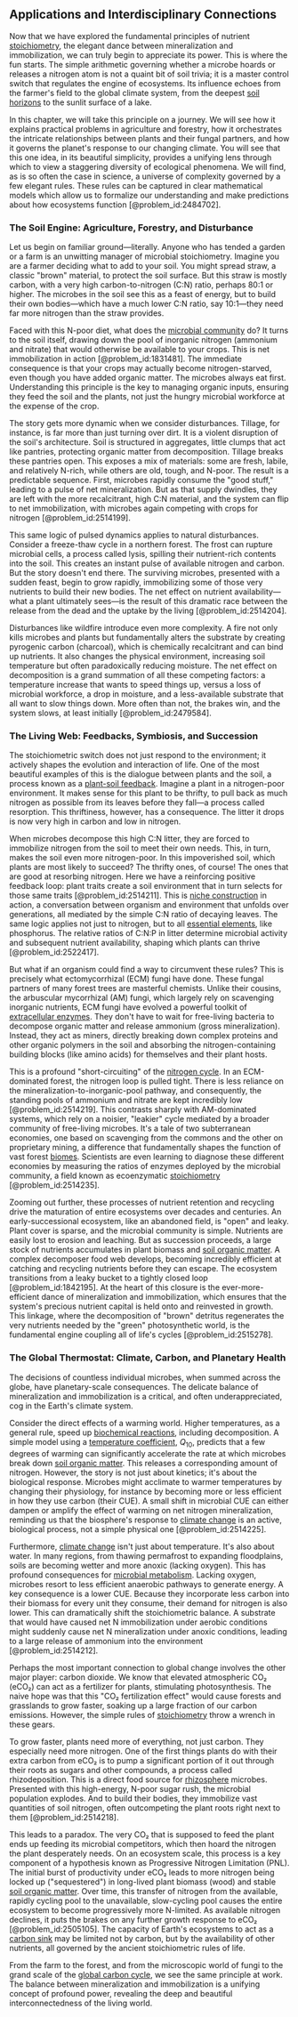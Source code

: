 ## Applications and Interdisciplinary Connections

Now that we have explored the fundamental principles of nutrient [stoichiometry](@article_id:140422), the elegant dance between mineralization and immobilization, we can truly begin to appreciate its power. This is where the fun starts. The simple arithmetic governing whether a microbe hoards or releases a nitrogen atom is not a quaint bit of soil trivia; it is a master control switch that regulates the engine of ecosystems. Its influence echoes from the farmer's field to the global climate system, from the deepest [soil horizons](@article_id:193434) to the sunlit surface of a lake.

In this chapter, we will take this principle on a journey. We will see how it explains practical problems in agriculture and forestry, how it orchestrates the intricate relationships between plants and their fungal partners, and how it governs the planet's response to our changing climate. You will see that this one idea, in its beautiful simplicity, provides a unifying lens through which to view a staggering diversity of ecological phenomena. We will find, as is so often the case in science, a universe of complexity governed by a few elegant rules. These rules can be captured in clear mathematical models which allow us to formalize our understanding and make predictions about how ecosystems function [@problem_id:2484702].

### The Soil Engine: Agriculture, Forestry, and Disturbance

Let us begin on familiar ground—literally. Anyone who has tended a garden or a farm is an unwitting manager of microbial stoichiometry. Imagine you are a farmer deciding what to add to your soil. You might spread straw, a classic "brown" material, to protect the soil surface. But this straw is mostly carbon, with a very high carbon-to-nitrogen (C:N) ratio, perhaps 80:1 or higher. The microbes in the soil see this as a feast of energy, but to build their own bodies—which have a much lower C:N ratio, say 10:1—they need far more nitrogen than the straw provides.

Faced with this N-poor diet, what does the [microbial community](@article_id:167074) do? It turns to the soil itself, drawing down the pool of inorganic nitrogen (ammonium and nitrate) that would otherwise be available to your crops. This is net immobilization in action [@problem_id:1831481]. The immediate consequence is that your crops may actually become nitrogen-starved, even though you have added organic matter. The microbes always eat first. Understanding this principle is the key to managing organic inputs, ensuring they feed the soil and the plants, not just the hungry microbial workforce at the expense of the crop.

The story gets more dynamic when we consider disturbances. Tillage, for instance, is far more than just turning over dirt. It is a violent disruption of the soil's architecture. Soil is structured in aggregates, little clumps that act like pantries, protecting organic matter from decomposition. Tillage breaks these pantries open. This exposes a mix of materials: some are fresh, labile, and relatively N-rich, while others are old, tough, and N-poor. The result is a predictable sequence. First, microbes rapidly consume the "good stuff," leading to a pulse of net mineralization. But as that supply dwindles, they are left with the more recalcitrant, high C:N material, and the system can flip to net immobilization, with microbes again competing with crops for nitrogen [@problem_id:2514199].

This same logic of pulsed dynamics applies to natural disturbances. Consider a freeze-thaw cycle in a northern forest. The frost can rupture microbial cells, a process called lysis, spilling their nutrient-rich contents into the soil. This creates an instant pulse of available nitrogen and carbon. But the story doesn't end there. The surviving microbes, presented with a sudden feast, begin to grow rapidly, immobilizing some of those very nutrients to build their new bodies. The net effect on nutrient availability—what a plant ultimately sees—is the result of this dramatic race between the release from the dead and the uptake by the living [@problem_id:2514204].

Disturbances like wildfire introduce even more complexity. A fire not only kills microbes and plants but fundamentally alters the substrate by creating pyrogenic carbon (charcoal), which is chemically recalcitrant and can bind up nutrients. It also changes the physical environment, increasing soil temperature but often paradoxically reducing moisture. The net effect on decomposition is a grand summation of all these competing factors: a temperature increase that wants to speed things up, versus a loss of microbial workforce, a drop in moisture, and a less-available substrate that all want to slow things down. More often than not, the brakes win, and the system slows, at least initially [@problem_id:2479584].

### The Living Web: Feedbacks, Symbiosis, and Succession

The stoichiometric switch does not just respond to the environment; it actively shapes the evolution and interaction of life. One of the most beautiful examples of this is the dialogue between plants and the soil, a process known as a [plant-soil feedback](@article_id:152338). Imagine a plant in a nitrogen-poor environment. It makes sense for this plant to be thrifty, to pull back as much nitrogen as possible from its leaves before they fall—a process called resorption. This thriftiness, however, has a consequence. The litter it drops is now very high in carbon and low in nitrogen.

When microbes decompose this high C:N litter, they are forced to immobilize nitrogen from the soil to meet their own needs. This, in turn, makes the soil even more nitrogen-poor. In this impoverished soil, which plants are most likely to succeed? The thrifty ones, of course! The ones that are good at resorbing nitrogen. Here we have a reinforcing positive feedback loop: plant traits create a soil environment that in turn selects for those same traits [@problem_id:2514211]. This is [niche construction](@article_id:166373) in action, a conversation between organism and environment that unfolds over generations, all mediated by the simple C:N ratio of decaying leaves. The same logic applies not just to nitrogen, but to all [essential elements](@article_id:152363), like phosphorus. The relative ratios of C:N:P in litter determine microbial activity and subsequent nutrient availability, shaping which plants can thrive [@problem_id:2522417].

But what if an organism could find a way to circumvent these rules? This is precisely what ectomycorrhizal (ECM) fungi have done. These fungal partners of many forest trees are masterful chemists. Unlike their cousins, the arbuscular mycorrhizal (AM) fungi, which largely rely on scavenging inorganic nutrients, ECM fungi have evolved a powerful toolkit of [extracellular enzymes](@article_id:200328). They don't have to wait for free-living bacteria to decompose organic matter and release ammonium (gross mineralization). Instead, they act as miners, directly breaking down complex proteins and other organic polymers in the soil and absorbing the nitrogen-containing building blocks (like amino acids) for themselves and their plant hosts.

This is a profound "short-circuiting" of the [nitrogen cycle](@article_id:140095). In an ECM-dominated forest, the nitrogen loop is pulled tight. There is less reliance on the mineralization-to-inorganic-pool pathway, and consequently, the standing pools of ammonium and nitrate are kept incredibly low [@problem_id:2514219]. This contrasts sharply with AM-dominated systems, which rely on a noisier, "leakier" cycle mediated by a broader community of free-living microbes. It's a tale of two subterranean economies, one based on scavenging from the commons and the other on proprietary mining, a difference that fundamentally shapes the function of vast forest [biomes](@article_id:139500). Scientists are even learning to diagnose these different economies by measuring the ratios of enzymes deployed by the microbial community, a field known as ecoenzymatic [stoichiometry](@article_id:140422) [@problem_id:2514235].

Zooming out further, these processes of nutrient retention and recycling drive the maturation of entire ecosystems over decades and centuries. An early-successional ecosystem, like an abandoned field, is "open" and leaky. Plant cover is sparse, and the microbial community is simple. Nutrients are easily lost to erosion and leaching. But as succession proceeds, a large stock of nutrients accumulates in plant biomass and [soil organic matter](@article_id:186405). A complex decomposer food web develops, becoming incredibly efficient at catching and recycling nutrients before they can escape. The ecosystem transitions from a leaky bucket to a tightly closed loop [@problem_id:1842195]. At the heart of this closure is the ever-more-efficient dance of mineralization and immobilization, which ensures that the system's precious nutrient capital is held onto and reinvested in growth. This linkage, where the decomposition of "brown" detritus regenerates the very nutrients needed by the "green" photosynthetic world, is the fundamental engine coupling all of life's cycles [@problem_id:2515278].

### The Global Thermostat: Climate, Carbon, and Planetary Health

The decisions of countless individual microbes, when summed across the globe, have planetary-scale consequences. The delicate balance of mineralization and immobilization is a critical, and often underappreciated, cog in the Earth's climate system.

Consider the direct effects of a warming world. Higher temperatures, as a general rule, speed up [biochemical reactions](@article_id:199002), including decomposition. A simple model using a [temperature coefficient](@article_id:261999), $Q_{10}$, predicts that a few degrees of warming can significantly accelerate the rate at which microbes break down [soil organic matter](@article_id:186405). This releases a corresponding amount of nitrogen. However, the story is not just about kinetics; it's about the biological response. Microbes might acclimate to warmer temperatures by changing their physiology, for instance by becoming more or less efficient in how they use carbon (their CUE). A small shift in microbial CUE can either dampen or amplify the effect of warming on net nitrogen mineralization, reminding us that the biosphere's response to [climate change](@article_id:138399) is an active, biological process, not a simple physical one [@problem_id:2514225].

Furthermore, [climate change](@article_id:138399) isn't just about temperature. It's also about water. In many regions, from thawing permafrost to expanding floodplains, soils are becoming wetter and more anoxic (lacking oxygen). This has profound consequences for [microbial metabolism](@article_id:155608). Lacking oxygen, microbes resort to less efficient anaerobic pathways to generate energy. A key consequence is a lower CUE. Because they incorporate less carbon into their biomass for every unit they consume, their demand for nitrogen is also lower. This can dramatically shift the stoichiometric balance. A substrate that would have caused net N immobilization under aerobic conditions might suddenly cause net N mineralization under anoxic conditions, leading to a large release of ammonium into the environment [@problem_id:2514212].

Perhaps the most important connection to global change involves the other major player: carbon dioxide. We know that elevated atmospheric CO₂ (eCO₂) can act as a fertilizer for plants, stimulating photosynthesis. The naive hope was that this "CO₂ fertilization effect" would cause forests and grasslands to grow faster, soaking up a large fraction of our carbon emissions. However, the simple rules of [stoichiometry](@article_id:140422) throw a wrench in these gears.

To grow faster, plants need more of everything, not just carbon. They especially need more nitrogen. One of the first things plants do with their extra carbon from eCO₂ is to pump a significant portion of it out through their roots as sugars and other compounds, a process called rhizodeposition. This is a direct food source for [rhizosphere](@article_id:168923) microbes. Presented with this high-energy, N-poor sugar rush, the microbial population explodes. And to build their bodies, they immobilize vast quantities of soil nitrogen, often outcompeting the plant roots right next to them [@problem_id:2514218].

This leads to a paradox. The very CO₂ that is supposed to feed the plant ends up feeding its microbial competitors, which then hoard the nitrogen the plant desperately needs. On an ecosystem scale, this process is a key component of a hypothesis known as Progressive Nitrogen Limitation (PNL). The initial burst of productivity under eCO₂ leads to more nitrogen being locked up ("sequestered") in long-lived plant biomass (wood) and stable [soil organic matter](@article_id:186405). Over time, this transfer of nitrogen from the available, rapidly cycling pool to the unavailable, slow-cycling pool causes the entire ecosystem to become progressively more N-limited. As available nitrogen declines, it puts the brakes on any further growth response to eCO₂ [@problem_id:2505105]. The capacity of Earth's ecosystems to act as a [carbon sink](@article_id:201946) may be limited not by carbon, but by the availability of other nutrients, all governed by the ancient stoichiometric rules of life.

From the farm to the forest, and from the microscopic world of fungi to the grand scale of the [global carbon cycle](@article_id:179671), we see the same principle at work. The balance between mineralization and immobilization is a unifying concept of profound power, revealing the deep and beautiful interconnectedness of the living world.